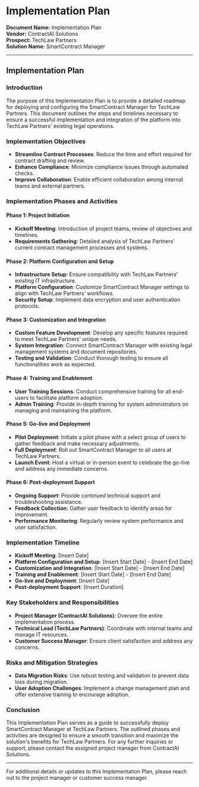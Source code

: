 # Implementation Plan

**Document Name:** Implementation Plan  
**Vendor:** ContractAI Solutions  
**Prospect:** TechLaw Partners  
**Solution Name:** SmartContract Manager  

---

## Implementation Plan

### Introduction
The purpose of this Implementation Plan is to provide a detailed roadmap for deploying and configuring the SmartContract Manager for TechLaw Partners. This document outlines the steps and timelines necessary to ensure a successful implementation and integration of the platform into TechLaw Partners' existing legal operations.

### Implementation Objectives
- **Streamline Contract Processes**: Reduce the time and effort required for contract drafting and review.
- **Enhance Compliance**: Minimize compliance issues through automated checks.
- **Improve Collaboration**: Enable efficient collaboration among internal teams and external partners.

### Implementation Phases and Activities

#### Phase 1: Project Initiation
- **Kickoff Meeting**: Introduction of project teams, review of objectives and timelines.
- **Requirements Gathering**: Detailed analysis of TechLaw Partners' current contract management processes and systems.

#### Phase 2: Platform Configuration and Setup
- **Infrastructure Setup**: Ensure compatibility with TechLaw Partners' existing IT infrastructure.
- **Platform Configuration**: Customize SmartContract Manager settings to align with TechLaw Partners' workflows.
- **Security Setup**: Implement data encryption and user authentication protocols.

#### Phase 3: Customization and Integration
- **Custom Feature Development**: Develop any specific features required to meet TechLaw Partners' unique needs.
- **System Integration**: Connect SmartContract Manager with existing legal management systems and document repositories.
- **Testing and Validation**: Conduct thorough testing to ensure all functionalities work as expected.

#### Phase 4: Training and Enablement
- **User Training Sessions**: Conduct comprehensive training for all end-users to facilitate platform adoption.
- **Admin Training**: Provide in-depth training for system administrators on managing and maintaining the platform.

#### Phase 5: Go-live and Deployment
- **Pilot Deployment**: Initiate a pilot phase with a select group of users to gather feedback and make necessary adjustments.
- **Full Deployment**: Roll out SmartContract Manager to all users at TechLaw Partners.
- **Launch Event**: Host a virtual or in-person event to celebrate the go-live and address any immediate concerns.

#### Phase 6: Post-deployment Support
- **Ongoing Support**: Provide continued technical support and troubleshooting assistance.
- **Feedback Collection**: Gather user feedback to identify areas for improvement.
- **Performance Monitoring**: Regularly review system performance and user satisfaction.

### Implementation Timeline
- **Kickoff Meeting**: [Insert Date]
- **Platform Configuration and Setup**: [Insert Start Date] - [Insert End Date]
- **Customization and Integration**: [Insert Start Date] - [Insert End Date]
- **Training and Enablement**: [Insert Start Date] - [Insert End Date]
- **Go-live and Deployment**: [Insert Date]
- **Post-deployment Support**: [Insert Duration]

### Key Stakeholders and Responsibilities
- **Project Manager (ContractAI Solutions)**: Oversee the entire implementation process.
- **Technical Lead (TechLaw Partners)**: Coordinate with internal teams and manage IT resources.
- **Customer Success Manager**: Ensure client satisfaction and address any concerns.

### Risks and Mitigation Strategies
- **Data Migration Risks**: Use robust testing and validation to prevent data loss during migration.
- **User Adoption Challenges**: Implement a change management plan and offer extensive training to encourage adoption.

### Conclusion
This Implementation Plan serves as a guide to successfully deploy SmartContract Manager at TechLaw Partners. The outlined phases and activities are designed to ensure a smooth transition and maximize the solution's benefits for TechLaw Partners. For any further inquiries or support, please contact the assigned project manager from ContractAI Solutions.

---

For additional details or updates to this Implementation Plan, please reach out to the project manager or customer success manager.